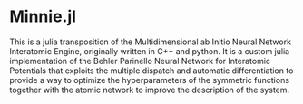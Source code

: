 # Minnie.jl

This is a julia transposition of the Multidimensional ab Initio Neural Network Interatomic Engine, originally written in C++ and python.
It is a custom julia implementation of the Behler Parinello Neural Network for Interatomic Potentials that exploits the multiple dispatch and automatic differentiation to provide a way to optimize the hyperparameters of the symmetric functions together with the atomic network to improve the description of the system.





